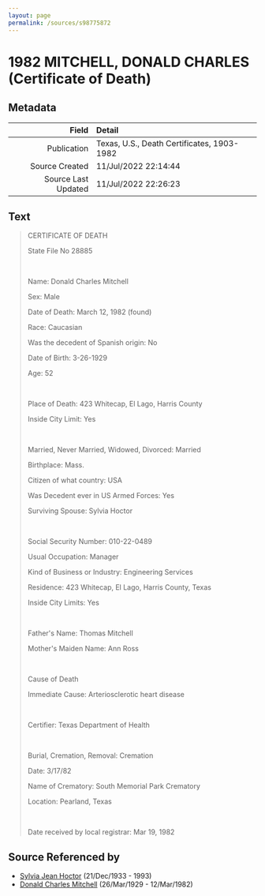 ```yaml
---
layout: page
permalink: /sources/s98775872
---
```


# 1982 MITCHELL, DONALD CHARLES (Certificate of Death)

## Metadata

Field | Detail
---:|:---
Publication | Texas, U.S., Death Certificates, 1903-1982
Source Created | 11/Jul/2022 22:14:44
Source Last Updated | 11/Jul/2022 22:26:23

## Text

> CERTIFICATE OF DEATH
>
> State File No 28885
>
> <br/>
>
> Name: Donald Charles Mitchell
>
> Sex: Male
>
> Date of Death: March 12, 1982 (found)
>
> Race: Caucasian
>
> Was the decedent of Spanish origin: No
>
> Date of Birth: 3-26-1929
>
> Age: 52
>
> <br/>
>
> Place of Death: 423 Whitecap, El Lago, Harris County
>
> Inside City Limit: Yes
>
> <br/>
>
> Married, Never Married, Widowed, Divorced: Married
>
> Birthplace: Mass.
>
> Citizen of what country: USA
>
> Was Decedent ever in US Armed Forces: Yes
>
> Surviving Spouse: Sylvia Hoctor
>
> <br/>
>
> Social Security Number: 010-22-0489
>
> Usual Occupation: Manager
>
> Kind of Business or Industry: Engineering Services
>
> Residence: 423 Whitecap, El Lago, Harris County, Texas
>
> Inside City Limits: Yes
>
> <br/>
>
> Father's Name: Thomas Mitchell
>
> Mother's Maiden Name: Ann Ross
>
> <br/>
>
> Cause of Death
>
> Immediate Cause: Arteriosclerotic heart disease
>
> <br/>
>
> Certifier: Texas Department of Health
>
> <br/>
>
> Burial, Cremation, Removal: Cremation
>
> Date: 3/17/82
>
> Name of Crematory: South Memorial Park Crematory
>
> Location: Pearland, Texas
>
> <br/>
>
> Date received by local registrar: Mar 19, 1982
>

## Source Referenced by

* [Sylvia Jean Hoctor](../people/@29702140@-sylvia-jean-hoctor-b1933-12-21-d1993.md) (21/Dec/1933 - 1993)
* [Donald Charles Mitchell](../people/@49269448@-donald-charles-mitchell-b1929-3-26-d1982-3-12.md) (26/Mar/1929 - 12/Mar/1982)
